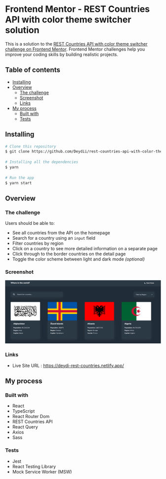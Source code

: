 # Frontend Mentor - REST Countries API with color theme switcher solution

This is a solution to the [REST Countries API with color theme switcher challenge on Frontend Mentor](https://www.frontendmentor.io/challenges/rest-countries-api-with-color-theme-switcher-5cacc469fec04111f7b848ca). Frontend Mentor challenges help you improve your coding skills by building realistic projects. 

## Table of contents

- [Installing](#installing)
- [Overview](#overview)
  - [The challenge](#the-challenge)
  - [Screenshot](#screenshot)
  - [Links](#links)
- [My process](#my-process)
  - [Built with](#built-with)
  - [Tests](#tests)

## Installing

```bash
# Clone this repository
$ git clone https://github.com/Deydii/rest-countries-api-with-color-theme-switcher-master.git

# Installing all the dependencies
$ yarn

# Run the app
$ yarn start
```

## Overview

### The challenge

Users should be able to:

- See all countries from the API on the homepage
- Search for a country using an `input` field
- Filter countries by region
- Click on a country to see more detailed information on a separate page
- Click through to the border countries on the detail page
- Toggle the color scheme between light and dark mode *(optional)*

### Screenshot

![](./screenshot.png)

### Links

- Live Site URL : https://deydi-rest-countries.netlify.app/

## My process

### Built with

- React
- TypeScript
- React Router Dom
- REST Countries API
- React Query
- Axios
- Sass

### Tests

- Jest
- React Testing Library
- Mock Service Worker (MSW)